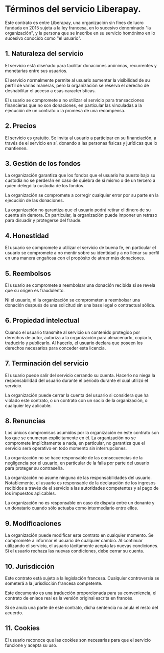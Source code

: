 # Términos del servicio Liberapay.

Este contrato es entre Liberapay, una organización sin fines de lucro fundada en 2015
sujeta a la ley francesa, en lo sucesivo denominado "la organización", y la
persona que se inscribe en su servicio homónimo en lo sucesivo conocido como "el
usuario".

## 1. Naturaleza del servicio

El servicio está diseñado para facilitar donaciones anónimas, recurrentes y monetarias
entre sus usuarios.

El servicio normalmente permite al usuario aumentar la visibilidad de su perfil
de varias maneras, pero la organización se reserva el derecho de deshabilitar el
acceso a esas características.

El usuario se compromete a no utilizar el servicio para transacciones financieras que no son
donaciones, en particular las vinculadas a la ejecución de un contrato o la promesa de una
recompensa.

## 2. Precios

El servicio es gratuito. Se invita al usuario a participar en su financiación, a través de
el servicio en sí, donando a las personas físicas y jurídicas que lo mantienen.

## 3. Gestión de los fondos

La organización garantiza que los fondos que el usuario ha puesto bajo su custodia
no se perderán en caso de quiebra de sí mismo o de un tercero a quien
delegó la custodia de los fondos.

La organización se compromete a corregir cualquier error por su parte en la ejecución de
las donaciones.

La organización no garantiza que el usuario podrá retirar el
dinero de su cuenta sin demora. En particular, la organización puede imponer un
retraso para disuadir y protegerse del fraude.

## 4. Honestidad

El usuario se compromete a utilizar el servicio de buena fe, en particular el usuario
se compromete a no mentir sobre su identidad y a no llenar su perfil en una
manera engañosa con el propósito de atraer más donaciones.

## 5. Reembolsos

El usuario se compromete a reembolsar una donación recibida si se revela que su
origen es fraudulento.

Ni el usuario, ni la organización se comprometen a reembolsar una donación
después de una solicitud sin una base legal o contractual sólida.

## 6. Propiedad intelectual

Cuando el usuario transmite al servicio un contenido protegido por derechos de autor, autoriza a la
organización para almacenarlo, copiarlo, traducirlo y publicarlo. Al hacerlo, el usuario
declara que poseen los derechos necesarios para conceder esta licencia.

## 7. Terminación del servicio

El usuario puede salir del servicio cerrando su cuenta. Hacerlo no niega la
responsabilidad del usuario durante el período durante el cual utilizó el
servicio.

La organización puede cerrar la cuenta del usuario si considera que ha
violado este contrato, o un contrato con un socio de la organización, o cualquier
ley aplicable.

## 8. Renuncias

Los únicos compromisos asumidos por la organización en este contrato son los que
se enumeran explícitamente en él. La organización no se compromete implícitamente a
nada, en particular, no garantiza que el servicio será
operativo en todo momento sin interrupciones.

La organización no se hace responsable de las consecuencias de la negligencia
por el usuario, en particular de la falla por parte del usuario para proteger su contraseña.

La organización no asume ninguna de las responsabilidades del usuario. Notablemente,
el usuario es responsable de la declaración de los ingresos recibidos a través de el
servicio a las autoridades competentes y al pago de los impuestos aplicables.

La organización no es responsable en caso de disputa entre un donante y un
donatario cuando sólo actuaba como intermediario entre ellos.

## 9. Modificaciones

La organización puede modificar este contrato en cualquier momento. Se compromete a informar
el usuario de cualquier cambio. Al continuar utilizando el servicio, el usuario tácitamente
acepta las nuevas condiciones. Si el usuario rechaza las nuevas condiciones,
debe cerrar su cuenta.

## 10. Jurisdicción

Este contrato está sujeto a la legislación francesa. Cualquier controversia se someterá a la
jurisdicción francesa competente.

Este documento es una traducción proporcionada para su conveniencia, el contrato de
enlace real es la versión original escrita en francés.

Si se anula una parte de este contrato, dicha sentencia no anula el resto
del acuerdo.

## 11. Cookies

El usuario reconoce que las cookies son necesarias para que el servicio funcione y
acepta su uso.
